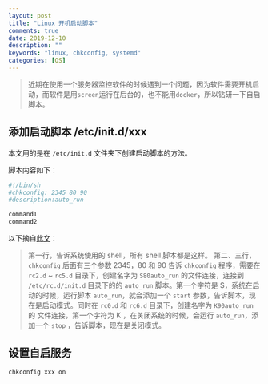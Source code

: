 ```yaml
---
layout: post
title: "Linux 开机启动脚本"
comments: true
date: 2019-12-10
description: ""
keywords: "linux, chkconfig, systemd"
categories: [OS]
---
```


> 近期在使用一个服务器监控软件的时候遇到一个问题，因为软件需要开机启动，而软件是用`screen`运行在后台的，也不能用`docker`，所以钻研一下自启脚本。

## 添加启动脚本 /etc/init.d/xxx
本文用的是在 `/etc/init.d` 文件夹下创建启动脚本的方法。

脚本内容如下：

```sh
#!/bin/sh
#chkconfig: 2345 80 90
#description:auto_run

command1
command2
```

以下摘自[此文](https://blog.51cto.com/17610376/322834)：
> 第一行，告诉系统使用的 shell，所有 shell 脚本都是这样。
> 第二、三行，`chkconfig` 后面有三个参数 2345，80 和 90 告诉 `chkconfig` 程序，需要在 `rc2.d` ~ `rc5.d` 目录下，创建名字为 `S80auto_run` 的文件连接，连接到 `/etc/rc.d/init.d` 目录下的的 `auto_run` 脚本。第一个字符是 S，系统在启动的时候，运行脚本 `auto_run`，就会添加一个 `start` 参数，告诉脚本，现在是启动模式。同时在 `rc0.d` 和 `rc6.d` 目录下，创建名字为 `K90auto_run` 的 文件连接，第一个字符为 K ，在关闭系统的时候，会运行 `auto_run`，添加一个 `stop` ，告诉脚本，现在是关闭模式。

## 设置自启服务

```sh
chkconfig xxx on
```
